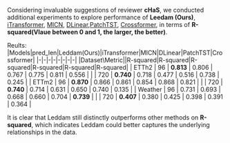 Considering invaluable suggestions of reviewer **cHaS**, we conducted additional experiments to explore performance of **Leedam (Ours)**, [iTransformer](https://arxiv.org/abs/2310.06625), [MICN](https://openreview.net/pdf?id=zt53IDUR1U), [DLinear](https://arxiv.org/pdf/2205.13504.pdf),[PatchTST](https://arxiv.org/abs/2211.14730), [Crossformer](https://openreview.net/pdf?id=vSVLM2j9eie), in terms of **R-squared(Vlaue between 0 and 1, the larger, the better)**. 

Reults:
|Models|pred_len|Leddam(Ours)|iTransformer|MICN|DLinear|PatchTST|Crossformer|
|-|-|-|-|-|-|-|-|
|Dataset\Metric||R-squared|R-squared|R-squared|R-squared|R-squared|R-squared|
| ETTh2      | 96       | **0.813**     | 0.806        | 0.767 | 0.775   | 0.811    | 0.556       |
|            | 720      | **0.740**     | 0.718        | 0.477 | 0.516   | 0.738    | 0.245       |
| ETTm2      | 96       | **0.870**     | 0.866        | 0.861 | 0.854   | 0.868    | 0.821       |
|            | 720      | **0.740**     | 0.714        | 0.631 | 0.650   | 0.740    | 0.135       |
| Weather    | 96       | 0.731         | 0.693        | 0.668 | 0.660   | 0.704    | **0.739**   |
|            | 720      | **0.407**     | 0.380        | 0.425 | 0.398   | 0.391    | 0.364       |

It is clear that Leddam still distinctly outperforms other methods on **R-squared**, which indicates Leddam could better captures the underlying relationships in the data.



